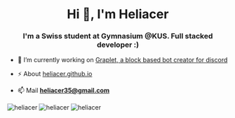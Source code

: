 <h1 align="center">Hi 👋, I'm Heliacer</h1>
<h3 align="center">I'm a Swiss student at Gymnasium @KUS. Full stacked developer :)</h3>

- 🔭 I’m currently working on [Graplet, a block based bot creator for discord](https://graplet.github.io)

- ⚡ About [heliacer.github.io](https://heliacer.github.io)

- 📫 Mail **heliacer35@gmail.com**

<img align="center" src="https://github-readme-stats.vercel.app/api?username=heliacer&show_icons=true&locale=en&theme=dracula" alt="heliacer" />
<img align="center" src="https://github-readme-stats.vercel.app/api/pin/?username=graplet&repo=graplet.github.io&theme=dracula" alt="heliacer" />
<img align="center" src="https://github-readme-stats.vercel.app/api/top-langs?username=heliacer&show_icons=true&locale=en&layout=compact&theme=dracula" alt="heliacer" />
